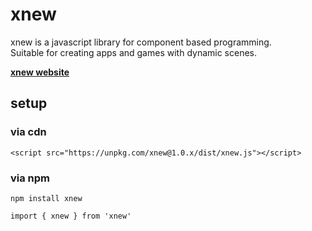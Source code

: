 # xnew
xnew is a javascript library for component based programming.  
Suitable for creating apps and games with dynamic scenes.

[**xnew website**](https://wizroot-dev.github.io/xnew)

## setup

### via cdn  
  
```
<script src="https://unpkg.com/xnew@1.0.x/dist/xnew.js"></script>
```

### via npm
```
npm install xnew
```
```
import { xnew } from 'xnew'
```
